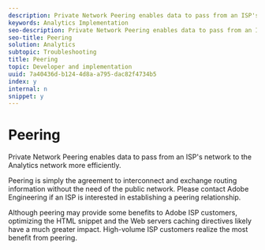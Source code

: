```yaml
---
description: Private Network Peering enables data to pass from an ISP's network to the Analytics network more efficiently.
keywords: Analytics Implementation
seo-description: Private Network Peering enables data to pass from an ISP's network to the Analytics network more efficiently.
seo-title: Peering
solution: Analytics
subtopic: Troubleshooting
title: Peering
topic: Developer and implementation
uuid: 7a40436d-b124-4d8a-a795-dac82f4734b5
index: y
internal: n
snippet: y
---
```


# Peering

Private Network Peering enables data to pass from an ISP's network to the Analytics network more efficiently.

Peering is simply the agreement to interconnect and exchange routing information without the need of the public network. Please contact Adobe Engineering if an ISP is interested in establishing a peering relationship.

Although peering may provide some benefits to Adobe ISP customers, optimizing the HTML snippet and the Web servers caching directives likely have a much greater impact. High-volume ISP customers realize the most benefit from peering. 
